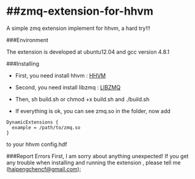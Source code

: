 ##zmq-extension-for-hhvm
======================

A simple zmq extension implement for hhvm, a hard try!!!

###Environment

The extension is developed at ubuntu12.04 and gcc version 4.8.1

###Installing

* First, you need install hhvm : [HHVM](https://github.com/facebook/hhvm)

* Second, you need install libzmq : [LIBZMQ](https://github.com/zeromq/libzmq)

* Then, sh build.sh or chmod +x build.sh and ./build.sh

* If everything is ok, you can see zmq.so in the folder, now add 

```
DynamicExtensions {
  example = /path/to/zmq.so
}
```
to your hhvm config.hdf

###Report Errors
First, I am sorry about anything unexpected! If you get any trouble when installing and running the extension , please tell me (haipengchencf@gmail.com); 